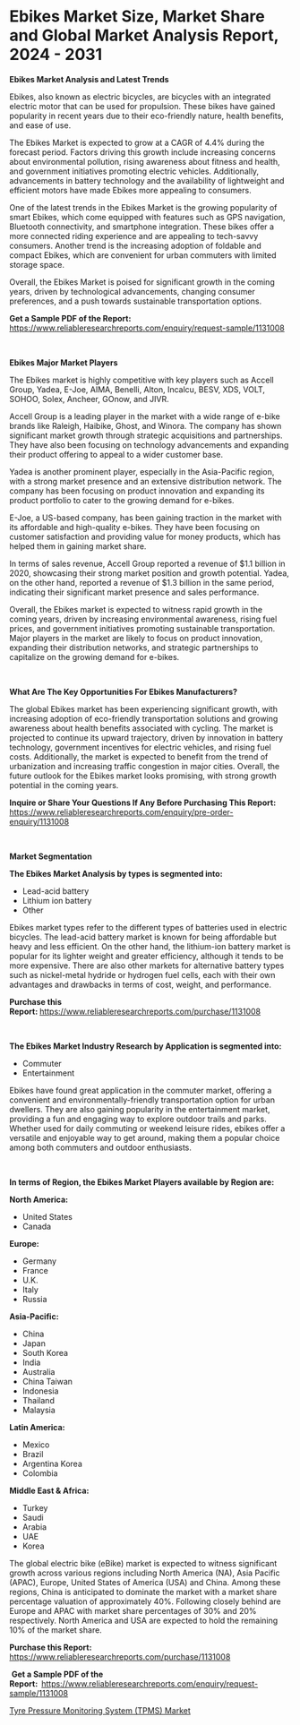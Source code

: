 <p><h1>Ebikes Market Size, Market Share and Global Market Analysis Report, 2024 - 2031</h1></p><p><strong>Ebikes Market Analysis and Latest Trends</strong></p>
<p><p>Ebikes, also known as electric bicycles, are bicycles with an integrated electric motor that can be used for propulsion. These bikes have gained popularity in recent years due to their eco-friendly nature, health benefits, and ease of use.</p><p>The Ebikes Market is expected to grow at a CAGR of 4.4% during the forecast period. Factors driving this growth include increasing concerns about environmental pollution, rising awareness about fitness and health, and government initiatives promoting electric vehicles. Additionally, advancements in battery technology and the availability of lightweight and efficient motors have made Ebikes more appealing to consumers.</p><p>One of the latest trends in the Ebikes Market is the growing popularity of smart Ebikes, which come equipped with features such as GPS navigation, Bluetooth connectivity, and smartphone integration. These bikes offer a more connected riding experience and are appealing to tech-savvy consumers. Another trend is the increasing adoption of foldable and compact Ebikes, which are convenient for urban commuters with limited storage space.</p><p>Overall, the Ebikes Market is poised for significant growth in the coming years, driven by technological advancements, changing consumer preferences, and a push towards sustainable transportation options.</p></p>
<p><strong>Get a Sample PDF of the Report:&nbsp;</strong> <a href="https://www.reliableresearchreports.com/enquiry/request-sample/1131008">https://www.reliableresearchreports.com/enquiry/request-sample/1131008</a></p>
<p>&nbsp;</p>
<p><strong>Ebikes Major Market Players</strong></p>
<p><p>The Ebikes market is highly competitive with key players such as Accell Group, Yadea, E-Joe, AIMA, Benelli, Alton, Incalcu, BESV, XDS, VOLT, SOHOO, Solex, Ancheer, GOnow, and JIVR. </p><p>Accell Group is a leading player in the market with a wide range of e-bike brands like Raleigh, Haibike, Ghost, and Winora. The company has shown significant market growth through strategic acquisitions and partnerships. They have also been focusing on technology advancements and expanding their product offering to appeal to a wider customer base.</p><p>Yadea is another prominent player, especially in the Asia-Pacific region, with a strong market presence and an extensive distribution network. The company has been focusing on product innovation and expanding its product portfolio to cater to the growing demand for e-bikes.</p><p>E-Joe, a US-based company, has been gaining traction in the market with its affordable and high-quality e-bikes. They have been focusing on customer satisfaction and providing value for money products, which has helped them in gaining market share.</p><p>In terms of sales revenue, Accell Group reported a revenue of $1.1 billion in 2020, showcasing their strong market position and growth potential. Yadea, on the other hand, reported a revenue of $1.3 billion in the same period, indicating their significant market presence and sales performance.</p><p>Overall, the Ebikes market is expected to witness rapid growth in the coming years, driven by increasing environmental awareness, rising fuel prices, and government initiatives promoting sustainable transportation. Major players in the market are likely to focus on product innovation, expanding their distribution networks, and strategic partnerships to capitalize on the growing demand for e-bikes.</p></p>
<p>&nbsp;</p>
<p><strong>What Are The Key Opportunities For Ebikes Manufacturers?</strong></p>
<p><p>The global Ebikes market has been experiencing significant growth, with increasing adoption of eco-friendly transportation solutions and growing awareness about health benefits associated with cycling. The market is projected to continue its upward trajectory, driven by innovation in battery technology, government incentives for electric vehicles, and rising fuel costs. Additionally, the market is expected to benefit from the trend of urbanization and increasing traffic congestion in major cities. Overall, the future outlook for the Ebikes market looks promising, with strong growth potential in the coming years.</p></p>
<p><strong>Inquire or Share Your Questions If Any Before Purchasing This Report:</strong> <a href="https://www.reliableresearchreports.com/enquiry/pre-order-enquiry/1131008">https://www.reliableresearchreports.com/enquiry/pre-order-enquiry/1131008</a></p>
<p>&nbsp;</p>
<p><strong>Market Segmentation</strong></p>
<p><strong>The Ebikes Market Analysis by types is segmented into:</strong></p>
<p><ul><li>Lead-acid battery</li><li>Lithium ion battery</li><li>Other</li></ul></p>
<p><p>Ebikes market types refer to the different types of batteries used in electric bicycles. The lead-acid battery market is known for being affordable but heavy and less efficient. On the other hand, the lithium-ion battery market is popular for its lighter weight and greater efficiency, although it tends to be more expensive. There are also other markets for alternative battery types such as nickel-metal hydride or hydrogen fuel cells, each with their own advantages and drawbacks in terms of cost, weight, and performance.</p></p>
<p><strong>Purchase this Report:&nbsp;</strong><a href="https://www.reliableresearchreports.com/purchase/1131008">https://www.reliableresearchreports.com/purchase/1131008</a></p>
<p>&nbsp;</p>
<p><strong>The Ebikes Market Industry Research by Application is segmented into:</strong></p>
<p><ul><li>Commuter</li><li>Entertainment</li></ul></p>
<p><p>Ebikes have found great application in the commuter market, offering a convenient and environmentally-friendly transportation option for urban dwellers. They are also gaining popularity in the entertainment market, providing a fun and engaging way to explore outdoor trails and parks. Whether used for daily commuting or weekend leisure rides, ebikes offer a versatile and enjoyable way to get around, making them a popular choice among both commuters and outdoor enthusiasts.</p></p>
<p>&nbsp;</p>
<p><strong>In terms of Region, the Ebikes Market Players available by Region are:</strong></p>
<p>
    <p> <strong> North America: </strong>
        <ul>
            <li>United States</li>
            <li>Canada</li>
        </ul>
        </p> 
    <p> <strong> Europe: </strong>
        <ul>
            <li>Germany</li>
            <li>France</li>
            <li>U.K.</li>
            <li>Italy</li>
            <li>Russia</li>
        </ul>
        </p> 
    <p> <strong> Asia-Pacific: </strong>
        <ul>
            <li>China</li>
            <li>Japan</li>
            <li>South Korea</li>
            <li>India</li>
            <li>Australia</li>
            <li>China Taiwan</li>
            <li>Indonesia</li>
            <li>Thailand</li>
            <li>Malaysia</li>
        </ul>
        </p> 
    <p> <strong> Latin America: </strong>
        <ul>
            <li>Mexico</li>
            <li>Brazil</li>
            <li>Argentina Korea</li>
            <li>Colombia</li>
        </ul>
        </p> 
    <p> <strong> Middle East & Africa: </strong>
        <ul>
            <li>Turkey</li>
            <li>Saudi</li>
            <li>Arabia</li>
            <li>UAE</li>
            <li>Korea</li>
        </ul>
    </p>
    </p>
<p><p>The global electric bike (eBike) market is expected to witness significant growth across various regions including North America (NA), Asia Pacific (APAC), Europe, United States of America (USA) and China. Among these regions, China is anticipated to dominate the market with a market share percentage valuation of approximately 40%. Following closely behind are Europe and APAC with market share percentages of 30% and 20% respectively. North America and USA are expected to hold the remaining 10% of the market share.</p></p>
<p><strong>Purchase this Report: </strong><a href="https://www.reliableresearchreports.com/purchase/1131008">https://www.reliableresearchreports.com/purchase/1131008</a></p>
<p>&nbsp;<strong>Get a Sample PDF of the Report:&nbsp;&nbsp;</strong><a href="https://www.reliableresearchreports.com/enquiry/request-sample/1131008">https://www.reliableresearchreports.com/enquiry/request-sample/1131008</a></p>
<p><strong></strong></p>
<p><p><a href="https://forested-sushi-9b0.notion.site/Tyre-Pressure-Monitoring-System-TPMS-Market-Offer-Valuable-Insights-into-Market-Size-Market-Share-dcdf50b1bdc94e6984eeee452f93b1ca">Tyre Pressure Monitoring System (TPMS) Market</a></p></p>